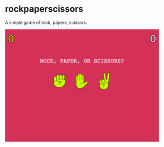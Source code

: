 # rockpaperscissors

A simple game of rock, papers, scissors.

![Rock Paper Scissors](assets/screenshot.png)
